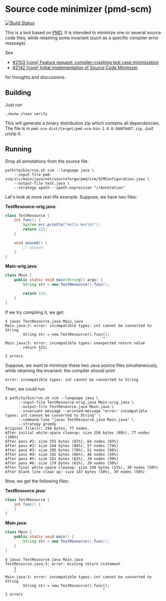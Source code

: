 # Source code minimizer (pmd-scm)

[![Build Status](https://travis-ci.com/pmd/pmd-scm.svg?branch=master)](https://travis-ci.com/pmd/pmd-scm)

This is a tool based on [PMD](https://pmd.github.io). It is intended to minimize one or several source code files, while retaining some invariant (such as a specific compiler error message).

See
* [#2103 [core] Feature request: compiler-crashing test case minimization](https://github.com/pmd/pmd/issues/2103)
* [#2142 [core] Initial implementation of Source Code Minimizer](https://github.com/pmd/pmd/pull/2142)

for thoughts and discussions.

## Building

Just run

    ./mvnw clean verify

This will generate a binary distribution zip which contains all dependencies. The file is
in `pmd-scm-dist/target/pmd-scm-bin-1.0.0-SNAPSHOT.zip`. Just unzip it.

## Running

Drop all annotations from the source file:

    path/to/bin/run.sh scm --language java \
        --input-file pmd-scm/src/main/java/net/sourceforge/pmd/scm/SCMConfiguration.java \
        --output-file test.java \
        --strategy xpath --xpath-expression "//Annotation"

Let's look at more real-life example. Suppose, we have two files:

**TestResource-orig.java:**
```java
class TestResource {
    int func() {
        System.err.println("Hello World!");
        return 123;
    }

    void unused() {
        // unused
    }
}
```

**Main-orig.java:**
```java
class Main {
    public static void main(String[] args) {
        String str = new TestResource().func();

        return 123;
    }
}
```

If we try compiling it, we get:

    $ javac TestResource.java Main.java 
    Main.java:3: error: incompatible types: int cannot be converted to String
            String str = new TestResource().func();
                                                ^
    Main.java:5: error: incompatible types: unexpected return value
            return 123;
                   ^
    2 errors

Suppose, we want to minimize these two Java source files simultaneously, while retaining the invariant: the compiler should print

    error: incompatible types: int cannot be converted to String

Then, we could run

    $ path/to/bin/run.sh scm --language java \
          --input-file TestResource-orig.java Main-orig.java \
          --output-file TestResource.java Main.java \
          --invariant message --printed-message "error: incompatible types: int cannot be converted to String" \
          --command-line "javac TestResource.java Main.java" \
          --strategy greedy
    Original file(s): 290 bytes, 77 nodes.
    After initial white-space cleanup: size 258 bytes (88%), 77 nodes (100%)
    After pass #1: size 255 bytes (87%), 64 nodes (83%)
    After pass #2: size 244 bytes (84%), 57 nodes (74%)
    After pass #3: size 205 bytes (70%), 51 nodes (66%)
    After pass #4: size 192 bytes (66%), 46 nodes (59%)
    After pass #5: size 181 bytes (62%), 39 nodes (50%)
    After pass #6: size 179 bytes (61%), 39 nodes (50%)
    After final white-space cleanup: size 149 bytes (51%), 39 nodes (50%)
    After blank line clean up: size 147 bytes (50%), 39 nodes (50%)

Now, we get the following files:

**TestResource.java:**
```java
class TestResource {
    int func() {
    }
}
```

**Main.java:**
```java
class Main {
    public static void main() {
        String str = new TestResource().func();
    }
}
```

    $ javac TestResource.java Main.java 
    TestResource.java:3: error: missing return statement
        }
        ^
    Main.java:3: error: incompatible types: int cannot be converted to String
            String str = new TestResource().func();
                                                ^
    2 errors
